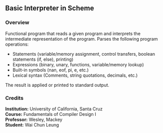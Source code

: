 ## Basic Interpreter in Scheme

### Overview
Functional program that reads a given program and interprets the intermediate representation of the program. Parses the following program operations:

- Statements (variable/memory assignment, control transfers, boolean statements (if, else), printing)
- Expressions (binary, unary, functions, variable/memory lookup)
- Built-in symbols (nan, eof, pi, e, etc.)
- Lexical syntax (Comments, string quotations, decimals, etc.)

The result is applied or printed to standard output.

### Credits
**Institution:** University of California, Santa Cruz<br/>
**Course:** Fundamentals of Compiler Design I<br/>
**Professor:** Wesley, Mackey<br/>
**Student:** Wai Chun Leung